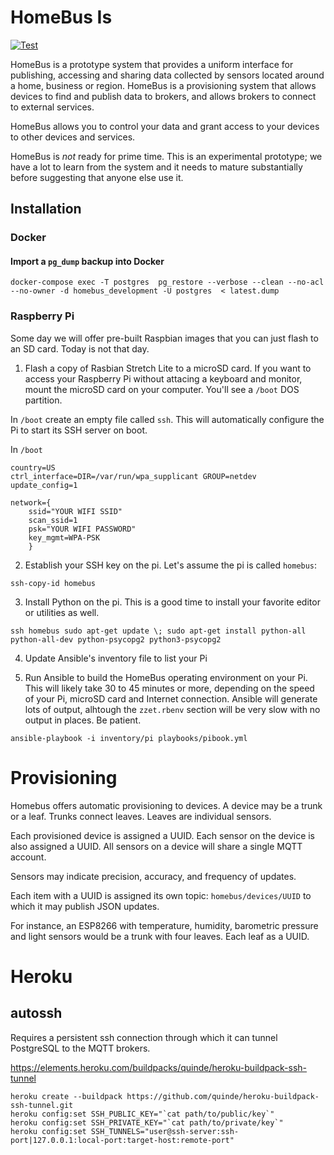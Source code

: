 # HomeBus Is

[![Test](https://github.com/HomeBusProjects/HomeBus/actions/workflows/test.yml/badge.svg)](https://github.com/HomeBusProjects/HomeBus/actions/workflows/test.yml)

HomeBus is a prototype system that provides a uniform interface for publishing, accessing and sharing data collected by
sensors located around a home, business or region. HomeBus is a provisioning system that allows devices to find and publish data to brokers, and allows brokers to connect to external services.

HomeBus allows you to control your data and grant access to your devices to other devices and services. 

HomeBus is *not* ready for prime time. This is an experimental prototype; we have a lot to learn from the system and it needs to mature substantially  before suggesting that anyone else use it.

## Installation

### Docker

#### Import a `pg_dump` backup into Docker

```
docker-compose exec -T postgres  pg_restore --verbose --clean --no-acl --no-owner -d homebus_development -U postgres  < latest.dump
```

### Raspberry Pi

Some day we will offer pre-built Raspbian images that you can just flash to an SD card. Today is not that day.

1. Flash a copy of Rasbian Stretch Lite to a microSD card. If you want to access your Raspberry Pi without attacing a keyboard and monitor, mount the microSD card on your computer. You'll see a `/boot` DOS partition.

In `/boot` create an empty file called `ssh`. This will automatically configure the Pi to start its SSH server on boot.

In `/boot`

```
country=US
ctrl_interface=DIR=/var/run/wpa_supplicant GROUP=netdev
update_config=1

network={
	ssid="YOUR WIFI SSID"
	scan_ssid=1
	psk="YOUR WIFI PASSWORD"
	key_mgmt=WPA-PSK
	}
```


2. Establish your SSH key on the pi. Let's assume the pi is called `homebus`:

```ssh-copy-id homebus```

3. Install Python on the pi. This is a good time to install your favorite editor or utilities as well.

```
ssh homebus sudo apt-get update \; sudo apt-get install python-all python-all-dev python-psycopg2 python3-psycopg2
```

4. Update Ansible's inventory file to list your Pi

5. Run Ansible to build the HomeBus operating environment on your Pi. This will likely take 30 to 45 minutes or more, depending on the speed of your Pi, microSD card and Internet connection. Ansible will generate lots of output, alhtough the `zzet.rbenv` section will be very slow with no output in places. Be patient.

```
ansible-playbook -i inventory/pi playbooks/pibook.yml
```

# Provisioning

Homebus offers automatic provisioning to devices. A device may be a trunk or a leaf. Trunks connect leaves. Leaves are individual sensors.

Each provisioned device is assigned a UUID. Each sensor on the device is also assigned a UUID. All sensors on a device will share a single MQTT account.

Sensors may indicate precision, accuracy, and frequency of updates.

Each item with a UUID is assigned its own topic: `homebus/devices/UUID` to which it may publish JSON updates.

For instance, an ESP8266 with temperature, humidity, barometric pressure and light sensors would be a trunk with four leaves. Each leaf as a UUID. 


# Heroku

## autossh

Requires a persistent ssh connection through which it can tunnel PostgreSQL to the MQTT brokers.

https://elements.heroku.com/buildpacks/quinde/heroku-buildpack-ssh-tunnel


```
heroku create --buildpack https://github.com/quinde/heroku-buildpack-ssh-tunnel.git
heroku config:set SSH_PUBLIC_KEY="`cat path/to/public/key`"
heroku config:set SSH_PRIVATE_KEY="`cat path/to/private/key`"
heroku config:set SSH_TUNNELS="user@ssh-server:ssh-port|127.0.0.1:local-port:target-host:remote-port"
```

